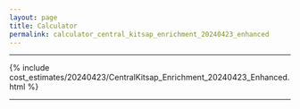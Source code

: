 ```yaml
---
layout: page
title: Calculator
permalink: calculator_central_kitsap_enrichment_20240423_enhanced
---
```


___

{% include cost_estimates/20240423/CentralKitsap_Enrichment_20240423_Enhanced.html %}

___

